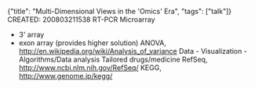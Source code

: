 {"title": "Multi-Dimensional Views in the 'Omics' Era", "tags": ["talk"]}
CREATED: 200803211538
RT-PCR
Microarray
* 3' array
* exon array (provides higher solution)
ANOVA, http://en.wikipedia.org/wiki/Analysis_of_variance
Data - Visualization - Algorithms/Data analysis
Tailored drugs/medicine
RefSeq, http://www.ncbi.nlm.nih.gov/RefSeq/
KEGG, http://www.genome.jp/kegg/
